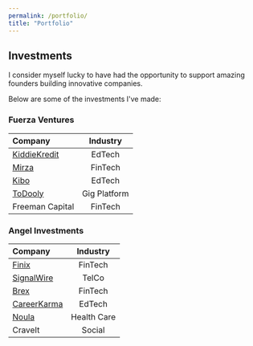 ```yaml
---
permalink: /portfolio/
title: "Portfolio"
---
```

Investments
---
I consider myself lucky to have had the opportunity to support amazing founders building innovative companies.

Below are some of the investments I've made:

### Fuerza Ventures
| Company | Industry |
|:--------|:-------:|
| [KiddieKredit](https://www.kiddiekredit.com/) | EdTech |
| [Mirza](https://www.heymirza.com/) | FinTech |
| [Kibo](https://kibo.school/) | EdTech |
| [ToDooly](https://www.todooly.com/) | Gig Platform |
| Freeman Capital | FinTech |

### Angel Investments
| Company | Industry |
|:--------|:-------:|
| [Finix](https://finix.com/) | FinTech |
| [SignalWire](https://signalwire.com/) | TelCo |
| [Brex](https://www.brex.com/) | FinTech |
| [CareerKarma](https://careerkarma.com/) | EdTech |
| [Noula](https://noula.com/) | Health Care |
| CraveIt | Social |
